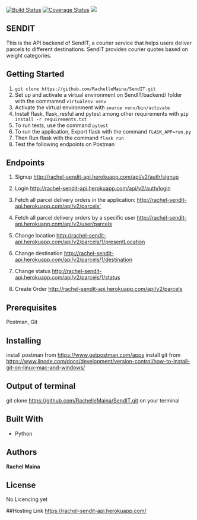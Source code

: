 [![Build Status](https://travis-ci.org/RachelleMaina/SendIT-API.svg?branch=challenge-3)](https://travis-ci.org/RachelleMaina/SendIT-API) [![Coverage Status](https://coveralls.io/repos/github/RachelleMaina/SendIT-API/badge.svg?branch=api)](https://coveralls.io/github/RachelleMaina/SendIT-API?branch=api) <a href="https://codeclimate.com/github/RachelleMaina/SendIT-API/maintainability"><img src="https://api.codeclimate.com/v1/badges/bb166ed9f2d15ef34fa0/maintainability" /></a>

## SENDIT

This is the API backend of SendIT, a courier service that helps users deliver parcels to different destinations. SendIT
provides courier quotes based on weight categories.

## Getting Started

1. `git clone https://github.com/RachelleMaina/SendIT.git`
2. Set up and activate a virtual environment on SendIT/backend/ folder with the commamnd `virtualenv venv`
3. Activate the virtual environment with `source venv/bin/activate`
4. Install flask, flask_resful and pytest among other requirements with `pip install -r requirements.txt`
3. To run tests, use the command `pytest`
4. To run the application, Export flask with the command `FLASK_APP=run.py`
5. Then Run flask with the command `flask run`
6. Test the following endpoints on Postman

## Endpoints

1. Signup
http://rachel-sendit-api.herokuapp.com/api/v2/auth/signup

2. Login
http://rachel-sendit-api.herokuapp.com/api/v2/auth/login

3. Fetch all parcel delivery orders in the application:
http://rachel-sendit-api.herokuapp.com/api/v2/parcels`

4.  Fetch all parcel delivery orders by a specific user
http://rachel-sendit-api.herokuapp.com/api/v2/user/parcels

5. Change location
http://rachel-sendit-api.herokuapp.com/api/v2/parcels/1/presentLocation

6. Change destination
http://rachel-sendit-api.herokuapp.com/api/v2/parcels/1/destination

7. Change status
http://rachel-sendit-api.herokuapp.com/api/v2/parcels/1/status

8. Create Order
http://rachel-sendit-api.herokuapp.com/api/v2/parcels


## Prerequisites

Postman, Git


## Installing
install postman from https://www.getpostman.com/apps
install git from https://www.linode.com/docs/development/version-control/how-to-install-git-on-linux-mac-and-windows/



## Output of terminal
git clone https://github.com/RachelleMaina/SendIT.git  on your terminal

## Built With

* Python

## Authors

**Rachel Maina** 


## License

No Licencing yet

##Hosting Link
https://rachel-sendit-api.herokuapp.com/




